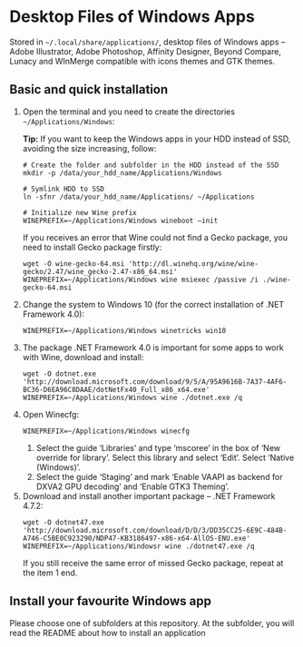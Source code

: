 # Desktop Files of Windows Apps

Stored in `~/.local/share/applications/`, desktop files of Windows apps – Adobe Illustrator, Adobe Photoshop, Affinity Designer, Beyond Compare, Lunacy and WInMerge compatible with icons themes and GTK themes.

## Basic and quick installation

<ol>

<li>Open the terminal and you need to create the directories <code>~/Applications/Windows</code>:
  
  **Tip:** If you want to keep the Windows apps in your HDD instead of SSD, avoiding the size increasing, follow:

   ```
   # Create the folder and subfolder in the HDD instead of the SSD
   mkdir -p /data/your_hdd_name/Applications/Windows

   # Symlink HDD to SSD
   ln -sfnr /data/your_hdd_name/Applications/ ~/Applications

   # Initialize new Wine prefix
   WINEPREFIX=~/Applications/Windows wineboot –init
   ```

   If you receives an error that Wine could not find a Gecko package, you need to install Gecko package firstly:

   ```
   wget -O wine-gecko-64.msi 'http://dl.winehq.org/wine/wine-gecko/2.47/wine_gecko-2.47-x86_64.msi'
   WINEPREFIX=~/Applications/Windows wine msiexec /passive /i ./wine-gecko-64.msi
   ```
</li>

<li> Change the system to Windows 10 (for the correct installation of .NET Framework 4.0):

  ```
  WINEPREFIX=~/Applications/Windows winetricks win10
  ```
</li>

<li> The package .NET Framework 4.0 is important for some apps to work with Wine, download and install:

   ```
   wget -O dotnet.exe 'http://download.microsoft.com/download/9/5/A/95A9616B-7A37-4AF6-BC36-D6EA96C8DAAE/dotNetFx40_Full_x86_x64.exe'
   WINEPREFIX=~/Applications/Windows wine ./dotnet.exe /q
   ```
</li>

<li>Open Winecfg:

   ```
   WINEPREFIX=~/Applications/Windows winecfg
   ```
  
  <ol>
      <li>Select the guide ‘Libraries’ and type ‘mscoree’ in the box of ‘New override for library’. Select this library and select ‘Edit’. Select ‘Native (Windows)’.</li>
      <li>Select the guide ‘Staging’ and mark ‘Enable VAAPI as backend for DXVA2 GPU decoding’ and ‘Enable GTK3 Theming’.</li>
  </ol>
</li>

<li>Download and install another important package – .NET Framework 4.7.2:

   ```
   wget -O dotnet47.exe 'http://download.microsoft.com/download/D/D/3/DD35CC25-6E9C-484B-A746-C5BE0C923290/NDP47-KB3186497-x86-x64-AllOS-ENU.exe'
   WINEPREFIX=~/Applications/Windowsr wine ./dotnet47.exe /q
   ```

   If you still receive the same error of missed Gecko package, repeat at the item 1 end.
</li>

</ol>

## Install your favourite Windows app

Please choose one of subfolders at this repository. At the subfolder, you will read the README about how to install an application
